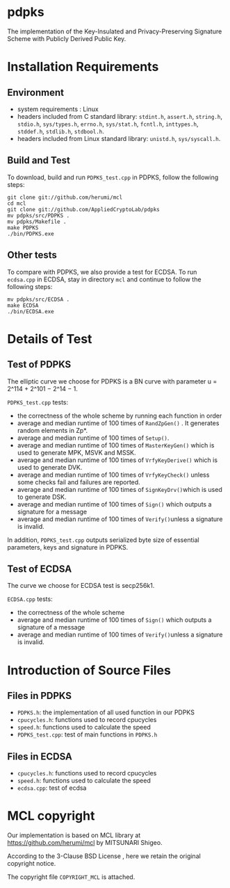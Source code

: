 # pdpks
The implementation of the Key-Insulated and Privacy-Preserving Signature Scheme with Publicly Derived Public Key.

# Installation Requirements

## Environment

* system requirements : Linux
* headers included from C standard library: `stdint.h`, `assert.h`, `string.h`, `stdio.h`, `sys/types.h`, `errno.h`, `sys/stat.h`, `fcntl.h`, `inttypes.h`, `stddef.h`, `stdlib.h`, `stdbool.h`.
* headers included from Linux standard library: `unistd.h`, `sys/syscall.h`.

## Build and Test
To download, build and run `PDPKS_test.cpp` in PDPKS, follow the following steps:

```
git clone git://github.com/herumi/mcl
cd mcl
git clone git://github.com/AppliedCryptoLab/pdpks
mv pdpks/src/PDPKS .
mv pdpks/Makefile .
make PDPKS
./bin/PDPKS.exe
``` 

## Other tests
To compare with PDPKS, we also provide a test for ECDSA.
To run `ecdsa.cpp` in ECDSA, stay in directory `mcl` and continue to follow the following steps: 
```
mv pdpks/src/ECDSA .
make ECDSA
./bin/ECDSA.exe
``` 


# Details of Test

## Test of PDPKS

The elliptic curve we choose for PDPKS is a BN curve with parameter u = 2^114 + 2^101 − 2^14 − 1.

`PDPKS_test.cpp` tests:
* the correctness of the whole scheme by running each function in order
* average and median runtime of 100 times of `RandZpGen()` . It generates random elements in Zp*.
* average and median runtime of 100 times of `Setup()`.
* average and median runtime of 100 times of `MasterKeyGen()` which is used to generate MPK, MSVK and MSSK.
* average and median runtime of 100 times of `VrfyKeyDerive()` which is used to generate DVK.
* average and median runtime of 100 times of `VrfyKeyCheck()` unless some checks fail and failures are reported.
* average and median runtime of 100 times of `SignKeyDrv()`which is used to generate DSK.
* average and median runtime of 100 times of `Sign()` which outputs a signature for a message
* average and median runtime of 100 times of `Verify()`unless a signature is invalid.

In addition, `PDPKS_test.cpp` outputs serialized byte size of essential parameters, keys and signature in PDPKS.

## Test of ECDSA

The curve we choose for ECDSA test is secp256k1. 

`ECDSA.cpp` tests:
* the correctness of the whole scheme
* average and median runtime of 100 times of `Sign()` which outputs a signature of a message
* average and median runtime of 100 times of `Verify()`unless a signature is invalid.


# Introduction of Source Files

## Files in PDPKS
* `PDPKS.h`: the implementation of all used function in our PDPKS
* `cpucycles.h`: functions used to record cpucycles
* `speed.h`: functions used to calculate the speed
* `PDPKS_test.cpp`: test of main functions in `PDPKS.h`

## Files in ECDSA
* `cpucycles.h`: functions used to record cpucycles
* `speed.h`: functions used to calculate the speed
* `ecdsa.cpp`: test of ecdsa

# MCL copyright
Our implementation is based on MCL library at https://github.com/herumi/mcl by MITSUNARI Shigeo.

According to the 3-Clause BSD License , here we retain the original copyright notice.

The copyright file `COPYRIGHT_MCL` is attached.
